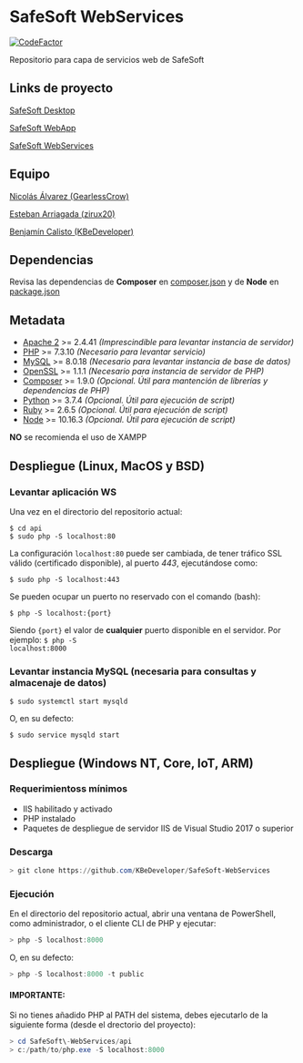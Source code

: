 # SafeSoft WebServices

[![CodeFactor](https://www.codefactor.io/repository/github/kbedeveloper/safesoft-webservices/badge)](https://www.codefactor.io/repository/github/kbedeveloper/safesoft-webservices)


Repositorio para capa de servicios web de SafeSoft

## Links de proyecto

[SafeSoft Desktop](https://github.com/KBeDeveloper/SafeSoft-Desktop)

[SafeSoft WebApp](https://github.com/KBeDeveloper/SafeSoft-WebApp)

[SafeSoft WebServices](https://github.com/KBeDeveloper/SafeSoft-WebServices)

## Equipo

[Nicolás Álvarez (GearlessCrow)](https://github.com/GearlessCrow)

[Esteban Arriagada (zirux20)](https://github.com/zirux20)

[Benjamín Calisto (KBeDeveloper)](https://github.com/KBeDeveloper)

## Dependencias

Revisa las dependencias de **Composer** en [composer.json](https://github.com/KBeDeveloper/SafeSoft-WebServices/blob/master/composer.json) y de **Node** en [package.json](https://github.com/KBeDeveloper/SafeSoft-WebServices/blob/master/packge.json)

## Metadata

- [Apache 2](https://httpd.apache.org/download.cgi) >= 2.4.41 *(Imprescindible para levantar instancia de servidor)*
- [PHP](https://www.php.net/downloads.php) >= 7.3.10 *(Necesario para levantar servicio)*
- [MySQL](https://dev.mysql.com/downloads/mysql/) >= 8.0.18 *(Necesario para levantar instancia de base de datos)*
- [OpenSSL](https://www.openssl.org/source/) >= 1.1.1 *(Necesario para instancia de servidor de PHP)*
- [Composer](https://getcomposer.org/download/) >= 1.9.0 *(Opcional. Útil para mantención de librerías y dependencias de PHP)*
- [Python](https://www.python.org/downloads/) >= 3.7.4 *(Opcional. Útil para ejecución de script)*
- [Ruby](https://www.ruby-lang.org/en/downloads/) >= 2.6.5 *(Opcional. Útil para ejecución de script)*
- [Node](https://nodejs.org/en/download/) >= 10.16.3 *(Opcional. Útil para ejecución de script)*

**NO** se recomienda el uso de XAMPP

## Despliegue (Linux, MacOS y BSD)

### Levantar aplicación WS

Una vez en el directorio del repositorio actual:

```shell
$ cd api
$ sudo php -S localhost:80
```

La configuración <code>localhost:80</code> puede ser cambiada, de tener tráfico SSL válido (certificado disponible), al puerto *443*, ejecutándose como:

```shell
$ sudo php -S localhost:443
```

Se pueden ocupar un puerto no reservado con el comando (bash):

```shell
$ php -S localhost:{port}
```

Siendo <code>{port}</code> el valor de **cualquier** puerto disponible en el servidor. Por ejemplo: <code>$ php -S localhost:8000</code>

### Levantar instancia MySQL (necesaria para consultas y almacenaje de datos)

```shell
$ sudo systemctl start mysqld
```

O, en su defecto:

```shell
$ sudo service mysqld start
```

## Despliegue (Windows NT, Core, IoT, ARM)

### Requerimientoss mínimos

- IIS habilitado y activado
- PHP instalado
- Paquetes de despliegue de servidor IIS de Visual Studio 2017 o superior

### Descarga

```powershell
> git clone https://github.com/KBeDeveloper/SafeSoft-WebServices
```

### Ejecución

En el directorio del repositorio actual, abrir una ventana de PowerShell, como administrador, o el cliente CLI de PHP y ejecutar:

```powershell
> php -S localhost:8000
```

O, en su defecto:

```powershell
> php -S localhost:8000 -t public
```

#### IMPORTANTE:

Si no tienes añadido PHP al PATH del sistema, debes ejecutarlo de la siguiente forma (desde el drectorio del proyecto):

```powershell
> cd SafeSoft\-WebServices/api
> c:/path/to/php.exe -S localhost:8000
```
